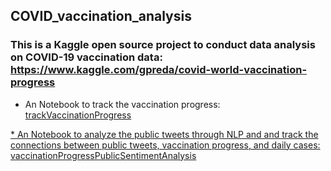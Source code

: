 ## COVID_vaccination_analysis
### This is a Kaggle open source project to conduct data analysis on COVID-19 vaccination data: https://www.kaggle.com/gpreda/covid-world-vaccination-progress
* An Notebook to track the vaccination progress: <a href="/trackVaccinationProgress.ipynb">trackVaccinationProgress
</h3>
* An Notebook to analyze the public tweets through NLP and and track the connections between public tweets, vaccination progress, and daily cases: <a  href="/vaccinationProgressPublicSentimentAnalysis.ipynb">vaccinationProgressPublicSentimentAnalysis
